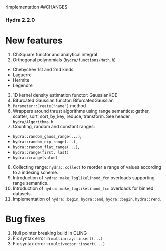 rImplementation ##CHANGES


### Hydra 2.2.0

# New features

1. ChiSquare functor and analytical integral
2. Orthogonal polynomials (`hydra/functions/Math.h`)

  * Chebychev 1st and 2nd kinds 
  * Laguerre
  * Hermite
  * Legendre

3. 1D kernel density estimation functor: GaussianKDE 
4. Bifurcated Gaussian functor:  BifurcatedGaussian
5. `Parameter::Create("name")` method
6. Wrappers around thrust algorithms using range semantics: gather, scatter, sort, sort_by_key, reduce, transform. See header `hydra/Algorithms.h`
7. Counting, random and constant ranges:

  *  `hydra::random_gauss_range(...)`,
  *  `hydra::random_exp_range(...)`,
  *  `hydra::random_flat_range(...)`,
  *  `hydra::range(first, last)` 
  *  `hydra::crange(value)`

8. Collecting range: `hydra::collect` to reorder a range of values according to a indexing scheme.
9. Introduction of `hydra::make_loglikelihood_fcn` overloads supporting range semantics. 
10. Introduction of `hydra::make_loglikelihood_fcn` overloads for binned datasets.
11. Implementation of `hydra::begin`, `hydra::end`, `hydra::begin`, `hydra::rend`.
 

# Bug fixes

1. Null pointer breaking build in CLING
2. Fix syntax error in `multiarray::insert(...)`
3. Fix syntax error in `multivector::insert(...)`
